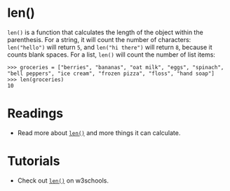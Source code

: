 # len()

`len()` is a function that calculates the length of the object within the parenthesis. For a string, it will count the number of characters: `len("hello")` will return `5`, and `len("hi there")` will return `8`, because it counts blank spaces. For a list, `len()` will count the number of list items: 

```pycon
>>> groceries = ["berries", "bananas", "oat milk", "eggs", "spinach", "bell peppers", "ice cream", "frozen pizza", "floss", "hand soap"]
>>> len(groceries)
10
```

# Readings

- Read more about [`len()`](https://www.programiz.com/python-programming/methods/built-in/len) and more things it can calculate.

# Tutorials

- Check out [`len()`](https://www.w3schools.com/python/ref_func_len.asp) on w3schools.
